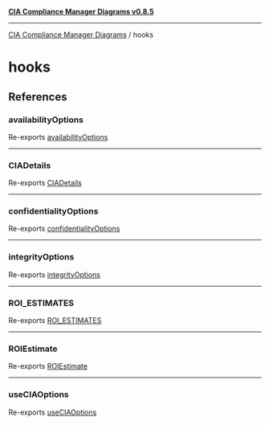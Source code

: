 [**CIA Compliance Manager Diagrams v0.8.5**](../README.md)

***

[CIA Compliance Manager Diagrams](../modules.md) / hooks

# hooks

## References

### availabilityOptions

Re-exports [availabilityOptions](../data/ciaOptionsData/variables/availabilityOptions.md)

***

### CIADetails

Re-exports [CIADetails](../types/cia-services/interfaces/CIADetails.md)

***

### confidentialityOptions

Re-exports [confidentialityOptions](../data/ciaOptionsData/variables/confidentialityOptions.md)

***

### integrityOptions

Re-exports [integrityOptions](../data/ciaOptionsData/variables/integrityOptions.md)

***

### ROI\_ESTIMATES

Re-exports [ROI_ESTIMATES](../data/ciaOptionsData/variables/ROI_ESTIMATES.md)

***

### ROIEstimate

Re-exports [ROIEstimate](../types/cia-services/interfaces/ROIEstimate.md)

***

### useCIAOptions

Re-exports [useCIAOptions](useCIAOptions/functions/useCIAOptions.md)
